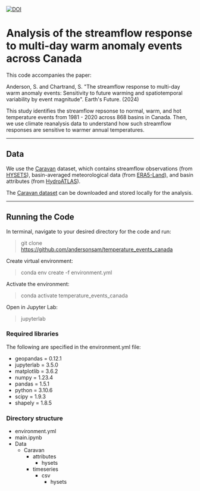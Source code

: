 [![DOI](https://zenodo.org/badge/807321492.svg)](https://zenodo.org/doi/10.5281/zenodo.13367506)  


# Analysis of the streamflow response to multi-day warm anomaly events across Canada 

This code accompanies the paper:  

Anderson, S. and Chartrand, S. "The streamflow response to multi-day warm anomaly events: Sensitivity to future warming and spatiotemporal variability by event magnitude". Earth's Future. (2024)  

This study identifies the streamflow repsonse to normal, warm, and hot temperature events from 1981 - 2020 across 868 basins in Canada.  Then, we use climate reanalysis data to understand how such streamflow responses are sensitive to warmer annual temperatures.  

_____
## Data

We use the [Caravan](https://www.nature.com/articles/s41597-023-01975-w#Bib1) dataset, which contains streamflow observations (from [HYSETS](https://www.nature.com/articles/s41597-020-00583-2)), basin-averaged meteorological data (from [ERA5-Land](https://essd.copernicus.org/articles/13/4349/2021/)), and basin attributes (from [HydroATLAS](https://www.nature.com/articles/s41597-019-0300-6)).

The [Caravan dataset](https://zenodo.org/records/7944025) can be downloaded and stored locally for the analysis.
_____
## Running the Code  

In terminal, navigate to your desired directory for the code and run:  

>git clone https://github.com/andersonsam/temperature_events_canada

Create virtual environment:  

>conda env create -f environment.yml

Activate the environment:  

>conda activate temperature_events_canada

Open in Jupyter Lab:  

>jupyterlab

### Required libraries  

The following are specified in the environment.yml file:  
  - geopandas = 0.12.1
  - jupyterlab = 3.5.0
  - matplotlib = 3.6.2
  - numpy = 1.23.4
  - pandas = 1.5.1
  - python = 3.10.6
  - scipy = 1.9.3
  - shapely = 1.8.5

### Directory structure  

- environment.yml
- main.ipynb
- Data
  - Caravan
    - attributes
      - hysets
    - timeseries
      - csv
        - hysets    
